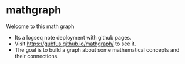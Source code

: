 # mathgraph
Welcome to this math graph
- Its a logseq note deployment with github pages.
- Visit https://gubfus.github.io/mathgraph/ to see it.
- The goal is to build a graph about some mathematical concepts and their connections.

